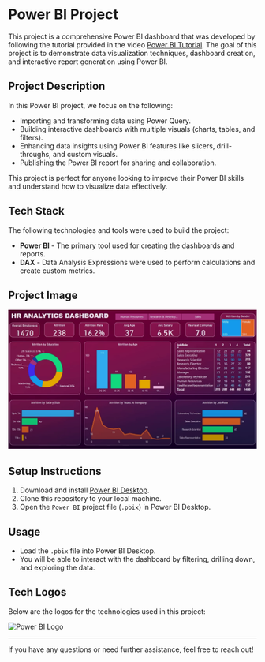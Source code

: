 # Power BI Project

This project is a comprehensive Power BI dashboard that was developed by following the tutorial provided in the video [Power BI Tutorial](https://www.youtube.com/watch?v=j4xlVLgsmNQ). The goal of this project is to demonstrate data visualization techniques, dashboard creation, and interactive report generation using Power BI.

## Project Description

In this Power BI project, we focus on the following:

- Importing and transforming data using Power Query.
- Building interactive dashboards with multiple visuals (charts, tables, and filters).
- Enhancing data insights using Power BI features like slicers, drill-throughs, and custom visuals.
- Publishing the Power BI report for sharing and collaboration.

This project is perfect for anyone looking to improve their Power BI skills and understand how to visualize data effectively.

## Tech Stack

The following technologies and tools were used to build the project:

- **Power BI** - The primary tool used for creating the dashboards and reports.
- **DAX** - Data Analysis Expressions were used to perform calculations and create custom metrics.

## Project Image

![Project Image](./project_image.png)

## Setup Instructions

1. Download and install [Power BI Desktop](https://powerbi.microsoft.com/downloads/).
2. Clone this repository to your local machine.
3. Open the `Power BI` project file (`.pbix`) in Power BI Desktop.

## Usage

- Load the `.pbix` file into Power BI Desktop.
- You will be able to interact with the dashboard by filtering, drilling down, and exploring the data.

## Tech Logos

Below are the logos for the technologies used in this project:

![Power BI Logo](https://upload.wikimedia.org/wikipedia/commons/a/a1/Power_BI_Logo.svg)

---

If you have any questions or need further assistance, feel free to reach out!

